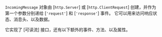 <!-- YAML
added: v0.1.17
-->

`IncomingMessage` 对象由 [`http.Server`] 或 [`http.ClientRequest`] 创建，并作为第一个参数分别递给 [`'request'`] 和 [`'response'`] 事件。
它可以用来访问响应状态、消息头、以及数据。

它实现了 [可读流] 接口，还有以下额外的事件、方法、以及属性。

